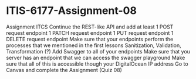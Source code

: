 # ITIS-6177-Assignment-08
Assignment ITCS Continue the REST-like API and add at least 1 POST request endpoint 1 PATCH request endpoint 1 PUT request endpoint 1 DELETE request endpoint   Make sure that your endpoints perform the processes that we mentioned in the first lessons Sanitization, Validation, Transformation (?)   Add Swagger to all of your endpoints Make sure that you server has an endpoint that we can access the swagger playground Make sure that all of this is accessible though your DigitalOcean IP address Go to Canvas and complete the Assignment (Quiz 08)
